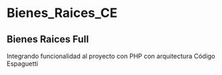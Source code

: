 # Bienes_Raices_CE
## Bienes Raices Full
Integrando funcionalidad al proyecto con PHP con arquitectura Código Espaguetti

